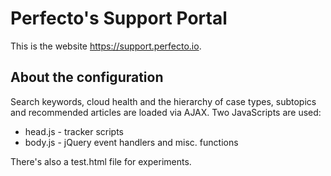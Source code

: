 # Perfecto's Support Portal

This is the website https://support.perfecto.io.

## About the configuration

Search keywords, cloud health and the hierarchy of case types, subtopics and recommended articles are
loaded via AJAX. Two JavaScripts are used:
- head.js - tracker scripts
- body.js - jQuery event handlers and misc. functions

There's also a test.html file for experiments.
